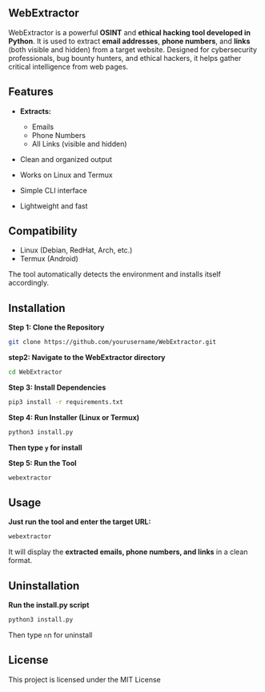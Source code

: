 ## WebExtractor
WebExtractor is a powerful **OSINT** and **ethical hacking tool developed in Python**. It is used to extract **email addresses**, **phone numbers**, and **links** (both visible and hidden) from a target website. Designed for cybersecurity professionals, bug bounty hunters, and ethical hackers, it helps gather critical intelligence from web pages.

## Features
- **Extracts:**
   - Emails
   - Phone Numbers
   - All Links (visible and hidden)

- Clean and organized output

- Works on Linux and Termux

- Simple CLI interface

- Lightweight and fast
  
## Compatibility
- Linux (Debian, RedHat, Arch, etc.)
- Termux (Android)

The tool automatically detects the environment and installs itself accordingly.



 ## Installation
 **Step 1: Clone the Repository**
```bash
git clone https://github.com/yourusername/WebExtractor.git
```
**step2: Navigate to the WebExtractor directory**
```bash
cd WebExtractor
```
**Step 3: Install Dependencies**
```bash
pip3 install -r requirements.txt
```
**Step 4: Run Installer (Linux or Termux)**
```bash
python3 install.py
```
**Then type `y` for install**

**Step 5: Run the Tool**
```bash
webextractor
```

## Usage
**Just run the tool and enter the target URL:**
```bash
webextractor
```
It will display the **extracted emails, phone numbers, and links** in a clean format.

## Uninstallation
**Run the install.py script**
```bash
python3 install.py
```
Then type `n`n for uninstall
## License
This project is licensed under the MIT License


